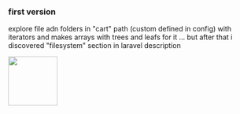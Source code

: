 
### first version

explore file adn folders in "cart" path (custom defined in config) with iterators and makes arrays with trees and leafs for it
... but after that i discovered "filesystem" section in laravel description


<p>
<a href="https://laravel.com" target="_blank"><img name="image"  id="image" src="https://raw.githubusercontent.com/laravel/art/master/logo-lockup/5%20SVG/2%20CMYK/1%20Full%20Color/laravel-logolockup-cmyk-red.svg" width=100" ></a></p>


